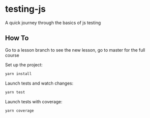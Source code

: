 # testing-js

A quick journey through the basics of js testing

## How To

Go to a lesson branch to see the new lesson, go to master for the full course

Set up the project:
```bash
yarn install
```

Launch tests and watch changes:
```bash
yarn test
```

Launch tests with coverage:
```bash
yarn coverage
```
